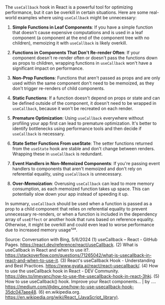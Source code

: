 The `useCallback` hook in React is a powerful tool for optimizing performance, but it can be overkill in certain situations. Here are some real-world examples where using `useCallback` might be unnecessary:

1. **Simple Functions in Leaf Components**: If you have a simple function that doesn't cause expensive computations and is used in a leaf component (a component at the end of the component tree with no children), memoizing it with `useCallback` is likely overkill.

2. **Functions in Components That Don't Re-render Often**: If your component doesn't re-render often or doesn't pass the functions down as props to children, wrapping functions in `useCallback` won't have a significant impact on performance.

3. **Non-Prop Functions**: Functions that aren't passed as props and are only used within the same component don't need to be memoized, as they don't trigger re-renders of child components.

4. **Static Functions**: If a function doesn't depend on props or state and can be defined outside of the component, it doesn't need to be wrapped in `useCallback`, because it won't be recreated on each render.

5. **Premature Optimization**: Using `useCallback` everywhere without profiling your app first can lead to premature optimization. It's better to identify bottlenecks using performance tools and then decide if `useCallback` is necessary.

6. **State Setter Functions From useState**: The setter functions returned from the `useState` hook are stable and don't change between renders. Wrapping these in `useCallback` is redundant.

7. **Event Handlers in Non-Memoized Components**: If you're passing event handlers to components that aren't memoized and don't rely on referential equality, using `useCallback` is unnecessary.

8. **Over-Memoization**: Overusing `useCallback` can lead to more memory consumption, as each memoized function takes up space. This can potentially slow down your app instead of speeding it up.

In summary, `useCallback` should be used when a function is passed as a prop to a child component that relies on referential equality to prevent unnecessary re-renders, or when a function is included in the dependency array of `useEffect` or another hook that runs based on reference equality. Otherwise, it might be overkill and could even lead to worse performance due to increased memory usage¹²⁴.

Source: Conversation with Bing, 5/6/2024
(1) useCallback – React - GitHub Pages. https://react.dev/reference/react/useCallback.
(2) What is useCallback in React and when to use it?. https://stackoverflow.com/questions/71265042/what-is-usecallback-in-react-and-when-to-use-it.
(3) React's useCallback Hook - Understanding and Best Practices. https://www.gyata.ai/react/react-usecallback/.
(4) How to use the useCallback hook in React - DEV Community. https://dev.to/imevanc/how-to-use-the-usecallback-hook-in-react-3hkj.
(5) How to use useCallback() hook. Improve your React components… | by .... https://medium.com/@dev_one/how-to-use-usecallback-hook-35dc047aee48.
(6) en.wikipedia.org. https://en.wikipedia.org/wiki/React_(JavaScript_library).